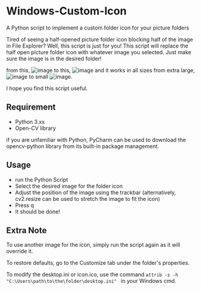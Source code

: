 # Windows-Custom-Icon
A Python script to implement a custom folder icon for your picture folders

Tired of seeing a half-opened picture folder icon blocking half of the image in File Explorer? Well, this script is just for you! This script will replace the half open picture folder icon with whatever image you selected. Just make sure the image is in the desired folder!

from this, ![image](https://github.com/AndyYeung1586/Windows-Custom-Icon/assets/101355842/50dbe2b6-40e9-4564-bafc-033e9ed58b4f) 
to this, ![image](https://github.com/AndyYeung1586/Windows-Custom-Icon/assets/101355842/f45d964e-7ce7-47ad-900f-a7bd74e75672)
and it works in all sizes from extra large, ![image](https://github.com/AndyYeung1586/Windows-Custom-Icon/assets/101355842/ad5aec0f-66d7-4166-9278-eb9eb7704f47)
 to small ![image](https://github.com/AndyYeung1586/Windows-Custom-Icon/assets/101355842/9cff3b2f-6957-4111-aa89-7ec89a4428dd).

I hope you find this script useful.

## Requirement
- Python 3.xx
- Open-CV library

if you are unfamiliar with Python, PyCharm can be used to download the opencv-python library from its built-in package management.

## Usage
- run the Python Script
- Select the desired image for the folder icon
- Adjust the position of the image using the trackbar (alternatively, cv2.resize can be used to stretch the image to fit the icon)
- Press q
- It should be done!

## Extra Note
To use another image for the icon, simply run the script again as it will override it.

To restore defaults, go to the Customize tab under the folder's properties.

To modify the desktop.ini or icon.ico, use the command ```attrib -s -h "C:\Users\path\to\the\folder\desktop.ini" ``` in your Windows cmd.

